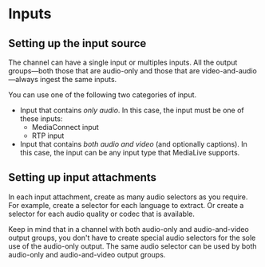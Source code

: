 # Inputs<a name="audio-only-inputs"></a>

## Setting up the input source<a name="audio-only-input-source"></a>

The channel can have a single input or multiples inputs\. All the output groups—both those that are audio\-only and those that are video\-and\-audio—always ingest the same inputs\.

You can use one of the following two categories of input\.
+ Input that contains *only audio*\. In this case, the input must be one of these inputs:
  + MediaConnect input
  + RTP input
+ Input that contains *both audio and video* \(and optionally captions\)\. In this case, the input can be any input type that MediaLive supports\.

## Setting up input attachments<a name="audio-only-input-attachment"></a>

In each input attachment, create as many audio selectors as you require\. For example, create a selector for each language to extract\. Or create a selector for each audio quality or codec that is available\. 

Keep in mind that in a channel with both audio\-only and audio\-and\-video output groups, you don't have to create special audio selectors for the sole use of the audio\-only output\. The same audio selector can be used by both audio\-only and audio\-and\-video output groups\.